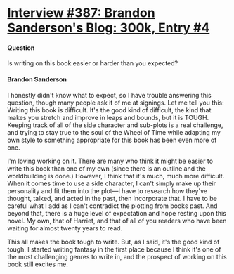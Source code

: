 # [Interview #387: Brandon Sanderson's Blog: 300k, Entry #4](https://www.theoryland.com/intvmain.php?i=387#4)

#### Question

Is writing on this book easier or harder than you expected?

#### Brandon Sanderson

I honestly didn't know what to expect, so I have trouble answering this question, though many people ask it of me at signings. Let me tell you this: Writing this book is difficult. It's the good kind of difficult, the kind that makes you stretch and improve in leaps and bounds, but it is TOUGH. Keeping track of all of the side character and sub-plots is a real challenge, and trying to stay true to the soul of the Wheel of Time while adapting my own style to something appropriate for this book has been even more of one.

I'm loving working on it. There are many who think it might be easier to write this book than one of my own (since there is an outline and the worldbuilding is done.) However, I think that it's much, much more difficult. When it comes time to use a side character, I can't simply make up their personality and fit them into the plot—I have to research how they've thought, talked, and acted in the past, then incorporate that. I have to be careful what I add as I can't contradict the plotting from books past. And beyond that, there is a huge level of expectation and hope resting upon this novel. My own, that of Harriet, and that of all of you readers who have been waiting for almost twenty years to read.

This all makes the book tough to write. But, as I said, it's the good kind of tough. I started writing fantasy in the first place because I think it's one of the most challenging genres to write in, and the prospect of working on this book still excites me.

